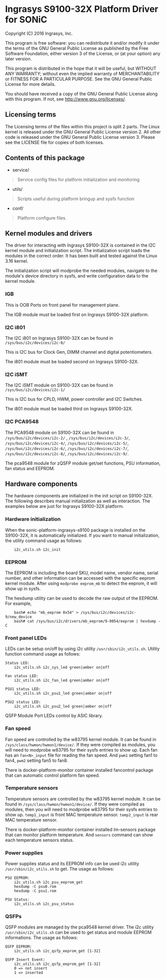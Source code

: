 # Ingrasys S9100-32X Platform Driver for SONiC

Copyright (C) 2016 Ingrasys, Inc.

This program is free software: you can redistribute it and/or modify
it under the terms of the GNU General Public License as published by
the Free Software Foundation, either version 3 of the License, or
(at your option) any later version.

This program is distributed in the hope that it will be useful,
but WITHOUT ANY WARRANTY; without even the implied warranty of
MERCHANTABILITY or FITNESS FOR A PARTICULAR PURPOSE.  See the
GNU General Public License for more details.

You should have received a copy of the GNU General Public License
along with this program.  If not, see <http://www.gnu.org/licenses/>.


## Licensing terms

The Licensing terms of the files within this project is split 2 parts.
The Linux kernel is released under the GNU General Public License version 2.
All other code is released under the GNU General Public License version 3.
Please see the LICENSE file for copies of both licenses.

## Contents of this package

 - service/
 > Service config files for platform initialization and monitoring
 - utils/
 > Scripts useful during platform bringup and sysfs function
 - conf/
 > Platform configure files.

## Kernel modules and drivers

The driver for interacting with Ingrasys S9100-32X is contained in the I2C
kernel module and initialization script. The initialization script loads
the modules in the correct order. It has been built and tested against
the Linux 3.16 kernel.

The initialization script will modprobe the needed modules, navigate to the
module's device directory in sysfs, and write configuration data to
the kernel module.

### IGB

This is OOB Ports on front panel for management plane.

The IGB module must be loaded first on Ingrasys S9100-32X platform.

### I2C i801

The I2C i801 on Ingrasys S9100-32X can be found in
`/sys/bus/i2c/devices/i2c-0/`

This is I2C bus for Clock Gen, DIMM channel and digital potentiometers.

The i801 module must be loaded second on Ingrasys S9100-32X.

### I2C iSMT

The I2C iSMT module on S9100-32X can be found in
`/sys/bus/i2c/devices/i2c-1/`

This is I2C bus for CPLD, HWM, power controller and I2C Switches.

The i801 module must be loaded third on Ingrasys S9100-32X.

### I2C PCA9548
The PCA9548 module on S9100-32X can be found in
`/sys/bus/i2c/devices/i2c-2/` , `/sys/bus/i2c/devices/i2c-3/`,
`/sys/bus/i2c/devices/i2c-4/`, `/sys/bus/i2c/devices/i2c-5/`,
`/sys/bus/i2c/devices/i2c-6/`, `/sys/bus/i2c/devices/i2c-7/`,
`/sys/bus/i2c/devices/i2c-8/`, `/sys/bus/i2c/devices/i2c-9/`.

The pca9548 module for zQSFP module get/set functions, PSU information,
fan status and EEPROM.

## Hardware components

The hardware components are initialized in the init script on S9100-32X.
The following describes manual initialization as well as interaction.
The examples below are just for Ingrasys S9100-32X platform.

### Hardware initialization

When the sonic-platform-ingrasys-s9100 package is installed on the S9100-32X,
it is automatically initialized. If you want to manual initialization, the
utility command usage as follows:
```
    i2c_utils.sh i2c_init
```

### EEPROM

The EEPROM is including the board SKU, model name, vendor name, serial number,
and other information can be accessed with the specific eeprom kernel module.
After using `modprobe eeprom_mb` to detect the eeprom, it will show up in sysfs.

The hexdump utility can be used to decode the raw output of the EEPROM.
For example,
```
    bash# echo "mb_eeprom 0x54" > /sys/bus/i2c/devices/i2c-9/new_device
    bash# cat /sys/bus/i2c/drivers/mb_eeprom/9-0054/eeprom | hexdump -C
```

### Front panel LEDs

LEDs can be setup on/off by using i2c utility `/usr/sbin/i2c_utils.sh`.
Utility function command usage as follows:

```
Status LED:
    i2c_utils.sh i2c_sys_led green|amber on|off

Fan status LED:
    i2c_utils.sh i2c_fan_led green|amber on|off

PSU1 status LED:
    i2c_utils.sh i2c_psu1_led green|amber on|off

PSU2 status LED:
    i2c_utils.sh i2c_psu2_led green|amber on|off

```
QSFP Module Port LEDs control by ASIC library.


### Fan speed

Fan speed are controlled by the w83795 kernel module.
It can be found in `/sys/class/hwmon/hwmon1/device/`.
If they were compiled as modules, you will need to modprobe w83795 for
their sysfs entries to show up. Each fan has an `fan<N>_input` file
for reading the fan speed. And `pwm1` setting fan1 to fan4,
`pwm2` setting fan5 to fan8.

There is docker-platform-monitor container installed fancontrol package that can
automatic control platform fan speed.


### Temperature sensors

Temperature sensors are controlled by the w83795 kernel
module. It can be found in `/sys/class/hwmon/hwmon1/device/`.
If they were compiled as modules, then you will need to modprobe w83795 for
their sysfs entries to show up.
`temp1_input` is front MAC temperature sensor. `temp2_input` is rear MAC
temperature sensor.

There is docker-platform-monitor container installed lm-sensors package that can
monitor platform temperature. And `sensors` command can show each
temperature sensors status.

### Power supplies

Power supplies status and its EEPROM info can be used i2c utility
`/usr/sbin/i2c_utils.sh` to get.
The usage as follows:
```
PSU EEPROM:
    i2c_utils.sh i2c_psu_eeprom_get
    hexdump -C psu0.rom
    hexdump -C psu1.rom

PSU Status:
    i2c_utils.sh i2c_psu_status
```

### QSFPs
QSFP modules are managed by the pca9548 kernel driver.
The i2c utility `/usr/sbin/i2c_utils.sh` can be used to get status and
module EEPROM informations.
The usage as follows:
```
QSFP EEPROM:
    i2c_utils.sh i2c_qsfp_eeprom_get [1-32]

QSFP Insert Event:
    i2c_utils.sh i2c_qsfp_eeprom_get [1-32]
    0 => not insert
    1 => inserted
```

